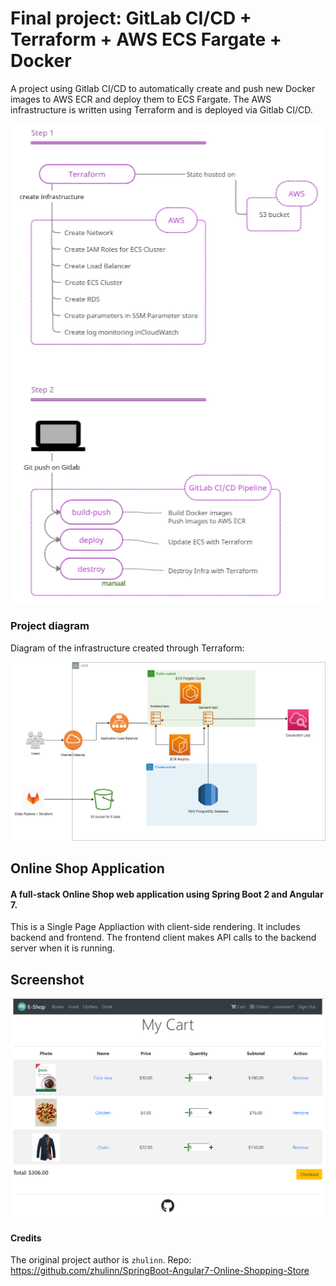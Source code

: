 # Final project: GitLab CI/CD + Terraform + AWS ECS Fargate + Docker 

A project using Gitlab CI/CD to automatically create and push new Docker images to AWS ECR and deploy them to ECS Fargate. The AWS infrastructure is written using Terraform and is deployed via Gitlab CI/CD.

![Steps](./tf-infra/Steps.PNG)

### Project diagram 

Diagram of the infrastructure created through Terraform:

![Diagram](./tf-infra/Diagram.png)

## Online Shop Application

#### A full-stack Online Shop web application using Spring Boot 2 and Angular 7. 
This is a Single Page Appliaction with client-side rendering. It includes backend and frontend. The frontend client makes API calls to the backend server when it is running.

## Screenshot
![](https://raw.githubusercontent.com/zhulinn/blog/hexo/source/uploads/post_pics/spring-angular/cart.png)

#### Credits
The original project author is `zhulinn`.
Repo: https://github.com/zhulinn/SpringBoot-Angular7-Online-Shopping-Store
